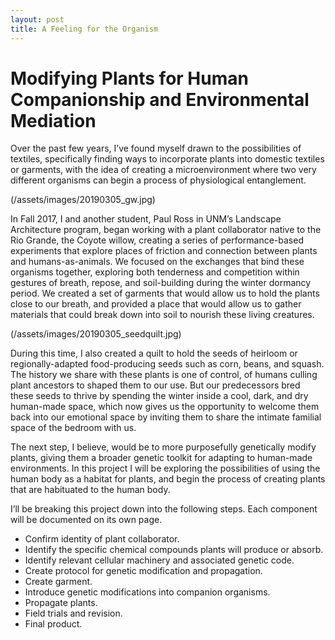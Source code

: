 ```yaml
---
layout: post
title: A Feeling for the Organism
---
```


# Modifying Plants for Human Companionship and Environmental Mediation

Over the past few years, I’ve found myself drawn to the possibilities of textiles, specifically finding ways to incorporate plants into domestic textiles or garments, with the idea of creating a microenvironment where two very different organisms can begin a process of physiological entanglement. 

(/assets/images/20190305_gw.jpg)

In Fall 2017, I and another student, Paul Ross in UNM’s Landscape Architecture program, began working with a plant collaborator native to the Rio Grande, the Coyote willow, creating a series of performance-based experiments that explore places of friction and connection between plants and humans-as-animals. We focused on the exchanges that bind these organisms together, exploring both tenderness and competition within gestures of breath, repose, and soil-building during the winter dormancy period. We created a set of garments that would allow us to hold the plants close to our breath, and provided a place that would allow us to gather materials that could break down into soil to nourish these living creatures.

(/assets/images/20190305_seedquilt.jpg)

During this time, I also created a quilt to hold the seeds of heirloom or regionally-adapted food-producing seeds such as corn, beans, and squash. The history we share with these plants is one of control, of humans culling plant ancestors to shaped them to our use. But our predecessors bred these seeds to thrive by spending the winter inside a cool, dark, and dry human-made space, which now gives us the opportunity to welcome them back into our emotional space by inviting them to share the intimate familial space of the bedroom with us.

The next step, I believe, would be to more purposefully genetically modify plants, giving them a broader genetic toolkit for adapting to human-made environments. In this project I will be exploring the possibilities of using the human body as a habitat for plants, and begin the process of creating plants that are habituated to the human body.

I’ll be breaking this project down into the following steps. Each component will be documented on its own page.

* Confirm identity of plant collaborator.
* Identify the specific chemical compounds plants will produce or absorb.
* Identify relevant cellular machinery and associated genetic code.
* Create protocol for genetic modification and propagation.
* Create garment.
* Introduce genetic modifications into companion organisms.
* Propagate plants.
* Field trials and revision.
* Final product.
